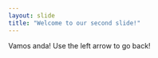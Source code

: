 ```yaml
---
layout: slide
title: "Welcome to our second slide!"
---
```

Vamos anda!
Use the left arrow to go back!
